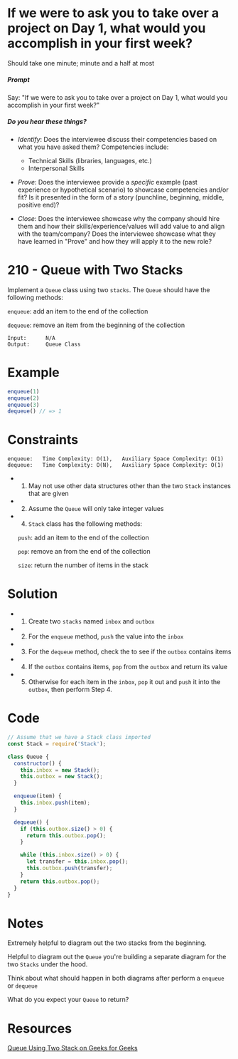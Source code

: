 # If we were to ask you to take over a project on Day 1, what would you accomplish in your first week?

Should take one minute; minute and a half at most

##### Prompt

Say: "If we were to ask you to take over a project on Day 1, what would you accomplish in your first week?"

##### Do you hear these things?

- *Identify*: Does the interviewee discuss their competencies based on what you have asked them? Competencies include:
   - Technical Skills (libraries, languages, etc.)
   - Interpersonal Skills  


- *Prove*: Does the interviewee provide a _specific_ example (past experience or hypothetical scenario)  to showcase competencies and/or fit? Is it presented in the form of a story (punchline, beginning, middle, positive end)?


- *Close*: Does the interviewee showcase why the company should hire them and how their skills/experience/values will add value to and align with the team/company? Does the interviewee showcase what they have learned in "Prove" and how they will apply it to the new role?

# 210 - Queue with Two Stacks

Implement a `Queue` class using two `stacks`. The `Queue` should have the following methods:

`enqueue`: add an item to the end of the collection

`dequeue`: remove an item from the beginning of the collection

```
Input: 		N/A
Output: 	Queue Class
```

# Example

```javascript
enqueue(1)
enqueue(2)
enqueue(3)
dequeue() // => 1
```
# Constraints
```
enqueue:   Time Complexity: O(1),	Auxiliary Space Complexity: O(1)
dequeue:   Time Complexity: O(N),	Auxiliary Space Complexity: O(1)
```

* 1) May not use other data structures other than the two `Stack` instances that are given
* 2) Assume the `Queue` will only take integer values
* 4) `Stack` class has the following methods:

	`push`: add an item to the end of the collection

	`pop`: remove an from the end of the collection

	`size`: return the number of items in the stack

# Solution

* 1) Create two `stacks` named `inbox` and `outbox`
* 2) For the `enqueue` method, `push` the value into the `inbox`
* 3) For the `dequeue` method, check the to see if the `outbox` contains items
* 4) If the `outbox` contains items, `pop` from the `outbox` and return its value
* 5) Otherwise for each item in the `inbox`, `pop` it out and `push` it into the `outbox`, then perform Step 4.

# Code

```javascript
// Assume that we have a Stack class imported
const Stack = require('Stack');

class Queue {
  constructor() {
    this.inbox = new Stack();
    this.outbox = new Stack();
  }

  enqueue(item) {
    this.inbox.push(item);  
  }

  dequeue() {
    if (this.outbox.size() > 0) {
      return this.outbox.pop();
    }

    while (this.inbox.size() > 0) {
      let transfer = this.inbox.pop();
      this.outbox.push(transfer);
    }
    return this.outbox.pop();
  }
}

```

# Notes

Extremely helpful to diagram out the two stacks from the beginning.

Helpful to diagram out the  `Queue` you're building a separate diagram for the two `Stacks` under the hood.

Think about what should happen in both diagrams after perform a `enqueue` or `dequeue`

What do you expect your `Queue` to return?

# Resources

[Queue Using Two Stack on Geeks for Geeks](http://www.geeksforgeeks.org/queue-using-stacks/)
